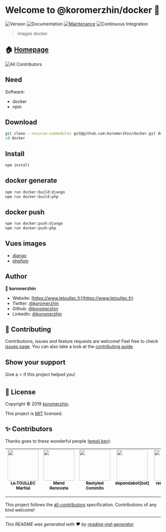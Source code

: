 # Welcome to @koromerzhin/docker 👋

![Version](https://img.shields.io/badge/version-1.0.0-blue.svg?cacheSeconds=2592000)
![Documentation](https://img.shields.io/badge/documentation-yes-brightgreen.svg)
[![Maintenance](https://img.shields.io/badge/Maintained%3F-yes-green.svg)](https://github.com/koromerzhin/docker/graphs/commit-activity)
![Continuous Integration](https://github.com/koromerzhin/docker/workflows/ci/badge.svg?branch=develop)

> images docker

## 🏠 [Homepage](https://github.com/koromerzhin/docker#readme)

<!-- ALL-CONTRIBUTORS-BADGE:START - Do not remove or modify this section -->

![All Contributors](https://img.shields.io/badge/all_contributors-6-orange.svg?style=flat-square)

<!-- ALL-CONTRIBUTORS-BADGE:END -->

## Need

Software:

- docker
- npm

## Download

```sh
git clone --recurse-submodules git@github.com:koromerzhin/docker.git docker
cd docker
```

## Install

```sh
npm install
```

## docker generate

```sh
npm run docker:build:django
npm run docker:build:php
```

## docker push

```sh
npm run docker:push:django
npm run docker:push:php
```

## Vues images

- [django](https://hub.docker.com/r/koromerzhin/django)
- [phpfpm](https://hub.docker.com/r/koromerzhin/php)

## Author

👤 **koromerzhin**

- Website: [https://www.letoullec.fr](https://www.letoullec.fr)
- Twitter: [@koromerzhin](https://twitter.com/koromerzhin)
- Github: [@koromerzhin](https://github.com/koromerzhin)
- LinkedIn: [@koromerzhin](https://linkedin.com/in/koromerzhin)

## 🤝 Contributing

Contributions, issues and feature requests are welcome!
Feel free to check
[issues page](https://github.com/koromerzhin/docker/issues).
You can also take a look at the
[contributing guide](https://github.com/koromerzhin/docker/blob/develop/CONTRIBUTING.md).

## Show your support

Give a ⭐️ if this project helped you!

## 📝 License

Copyright © 2019 [koromerzhin](https://github.com/koromerzhin).

This project is
[MIT](https://github.com/koromerzhin/docker/blob/develop/LICENSE) licensed.

## ✨ Contributors

Thanks goes to these wonderful people
([emoji key](https://allcontributors.org/docs/en/emoji-key)):

<!-- ALL-CONTRIBUTORS-LIST:START - Do not remove or modify this section -->
<!-- prettier-ignore-start -->
<!-- markdownlint-disable -->
<table>
  <tbody>
    <tr>
      <td align="center" valign="top" width="14.28%"><a href="https://github.com/koromerzhin"><img src="https://avatars0.githubusercontent.com/u/308012?v=4" width="100px;" alt=""/><br /><sub><b>Le TOULLEC Martial</b></sub></a></td>
      <td align="center" valign="top" width="14.28%"><a href="https://www.mend.io/free-developer-tools/renovate/"><img src="https://avatars.githubusercontent.com/u/25180681?v=4" width="100px;" alt=""/><br /><sub><b>Mend Renovate</b></sub></a></td>
      <td align="center" valign="top" width="14.28%"><a href="https://restyled.io/"><img src="https://avatars.githubusercontent.com/u/65077583?v=4" width="100px;" alt=""/><br /><sub><b>Restyled Commits</b></sub></a></td>
      <td align="center" valign="top" width="14.28%"><a href="https://github.com/apps/dependabot"><img src="https://avatars.githubusercontent.com/in/29110?v=4" width="100px;" alt=""/><br /><sub><b>dependabot[bot]</b></sub></a></td>
      <td align="center" valign="top" width="14.28%"><a href="https://github.com/apps/renovate"><img src="https://avatars.githubusercontent.com/in/2740?v=4" width="100px;" alt=""/><br /><sub><b>renovate[bot]</b></sub></a></td>
      <td align="center" valign="top" width="14.28%"><a href="https://github.com/apps/mend-bolt-for-github"><img src="https://avatars.githubusercontent.com/in/16809?v=4" width="100px;" alt=""/><br /><sub><b>mend-bolt-for-github[bot]</b></sub></a></td>
    </tr>
  </tbody>
</table>

<!-- markdownlint-restore -->
<!-- prettier-ignore-end -->

<!-- ALL-CONTRIBUTORS-LIST:END -->

This project follows the
[all-contributors](https://github.com/all-contributors/all-contributors)
specification. Contributions of any kind welcome!

---

_This README was generated with ❤️ by
[readme-md-generator](https://github.com/kefranabg/readme-md-generator)_
